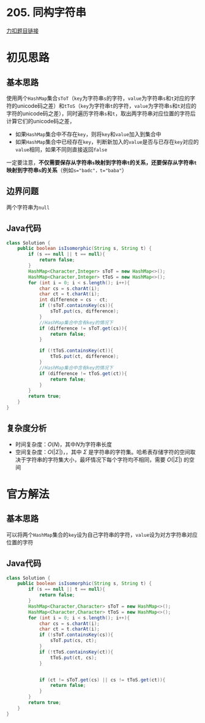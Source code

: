 # 205. 同构字符串

[力扣题目链接](https://leetcode-cn.com/problems/isomorphic-strings/)


# 初见思路

## 基本思路
使用两个`HashMap`集合`sToT`（`key`为字符串`s`的字符，`value`为字符串`s`和`t`对应的字符的unicode码之差）和`tToS`（`key`为字符串`t`的字符，`value`为字符串`s`和`t`对应的字符的unicode码之差），同时遍历字符串`s`和`t`，取出两字符串对应位置的字符后计算它们的unicode码之差，
- 如果`HashMap`集合中不存在`key`，则将`key`和`value`加入到集合中
- 如果`HashMap`集合中已经存在`key`，判断新加入的`value`是否与已存在`key`对应的`value`相同，如果不同则直接返回`false`

一定要注意，**不仅需要保存从字符串`s`映射到字符串`t`的关系，还要保存从字符串`t`映射到字符串`s`的关系**（例如`s="badc"，t="baba"`）

## 边界问题
两个字符串为`null`

## Java代码
```java
class Solution {
    public boolean isIsomorphic(String s, String t) {
        if (s == null || t == null){
            return false;
        }
        HashMap<Character,Integer> sToT = new HashMap<>();
        HashMap<Character,Integer> tToS = new HashMap<>();
        for (int i = 0; i < s.length(); i++){
            char cs = s.charAt(i);
            char ct = t.charAt(i);
            int difference = cs - ct;
            if (!sToT.containsKey(cs)){
                sToT.put(cs, difference);
            }
            //HashMap集合中含有key的情况下
            if (difference != sToT.get(cs)){
                return false;
            }

            if (!tToS.containsKey(ct)){
                tToS.put(ct, difference);
            }
            //HashMap集合中含有key的情况下
            if (difference != tToS.get(ct)){
                return false;
            }
        }
        return true;
    }
}
```

## 复杂度分析
- 时间复杂度：$O(N)$，其中$N$为字符串长度
- 空间复杂度：$O(|\Sigma|)$，，其中 $\Sigma$ 是字符串的字符集。哈希表存储字符的空间取决于字符串的字符集大小，最坏情况下每个字符均不相同，需要 $O(|\Sigma|)$ 的空间

# 官方解法
## 基本思路
可以将两个`HashMap`集合的`key`设为自己字符串的字符，`value`设为对方字符串对应位置的字符
## Java代码
```java
class Solution {
    public boolean isIsomorphic(String s, String t) {
        if (s == null || t == null){
            return false;
        }
        HashMap<Character,Character> sToT = new HashMap<>();
        HashMap<Character,Character> tToS = new HashMap<>();
        for (int i = 0; i < s.length(); i++){
            char cs = s.charAt(i);
            char ct = t.charAt(i);
            if (!sToT.containsKey(cs)){
                sToT.put(cs, ct);
            }
            if (!tToS.containsKey(ct)){
                tToS.put(ct, cs);
            }


            if (ct != sToT.get(cs) || cs != tToS.get(ct)){
                return false;
            }
        }
        return true;
    }
}
```